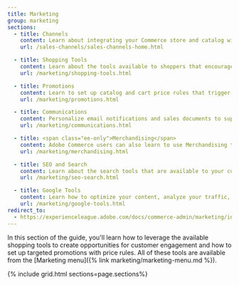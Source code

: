 ```yaml
---
title: Marketing
group: marketing
sections:
  - title: Channels
    content: Learn about integrating your Commerce store and catalog with your Amazon Seller Central account.
    url: /sales-channels/sales-channels-home.html

  - title: Shopping Tools
    content: Learn about the tools available to shoppers that encourage engagement and foster sales.
    url: /marketing/shopping-tools.html

  - title: Promotions
    content: Learn to set up catalog and cart price rules that trigger discounts based on a variety of conditions.
    url: /marketing/promotions.html

  - title: Communications
    content: Personalize email notifications and sales documents to support your brand. Create newsletters, and manage subscriptions.
    url: /marketing/communications.html

  - title: <span class="ee-only">Merchandising</span>
    content: Adobe Commerce users can also learn to use Merchandising tools to apply merchandising techniques to design category-based navigation and dynamic presentation of products.
    url: /marketing/merchandising.html

  - title: SEO and Search
    content: Learn about the search tools that are available to your customers. Fine-tune the configuration of your store to increase sales, and learn best practices and techniques to support your SEO initiative.
    url: /marketing/seo-search.html

  - title: Google Tools
    content: Learn how to optimize your content, analyze your traffic, and connect your catalog to shopping aggregators and marketplaces.
    url: /marketing/google-tools.html
redirect_to:
  - https://experienceleague.adobe.com/docs/commerce-admin/marketing/introduction.html
---
```


In this section of the guide, you'll learn how to leverage the available shopping tools to create opportunities for customer engagement and how to set up targeted promotions with price rules. All of these tools are available from the [Marketing menu]({% link marketing/marketing-menu.md %}).

{% include grid.html sections=page.sections%}
